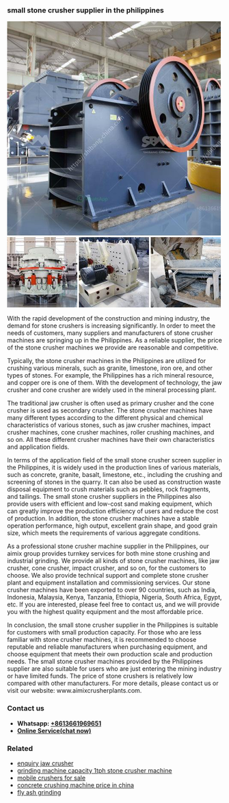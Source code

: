 <h3>small stone crusher supplier in the philippines</h3><img src='1706754201.jpg' alt=''><p>With the rapid development of the construction and mining industry, the demand for stone crushers is increasing significantly. In order to meet the needs of customers, many suppliers and manufacturers of stone crusher machines are springing up in the Philippines. As a reliable supplier, the price of the stone crusher machines we provide are reasonable and competitive.</p><p>Typically, the stone crusher machines in the Philippines are utilized for crushing various minerals, such as granite, limestone, iron ore, and other types of stones. For example, the Philippines has a rich mineral resource, and copper ore is one of them. With the development of technology, the jaw crusher and cone crusher are widely used in the mineral processing plant.</p><p>The traditional jaw crusher is often used as primary crusher and the cone crusher is used as secondary crusher. The stone crusher machines have many different types according to the different physical and chemical characteristics of various stones, such as jaw crusher machines, impact crusher machines, cone crusher machines, roller crushing machines, and so on. All these different crusher machines have their own characteristics and application fields.</p><p>In terms of the application field of the small stone crusher screen supplier in the Philippines, it is widely used in the production lines of various materials, such as concrete, granite, basalt, limestone, etc., including the crushing and screening of stones in the quarry. It can also be used as construction waste disposal equipment to crush materials such as pebbles, rock fragments, and tailings. The small stone crusher suppliers in the Philippines also provide users with efficient and low-cost sand making equipment, which can greatly improve the production efficiency of users and reduce the cost of production. In addition, the stone crusher machines have a stable operation performance, high output, excellent grain shape, and good grain size, which meets the requirements of various aggregate conditions.</p><p>As a professional stone crusher machine supplier in the Philippines, our aimix group provides turnkey services for both mine stone crushing and industrial grinding. We provide all kinds of stone crusher machines, like jaw crusher, cone crusher, impact crusher, and so on, for the customers to choose. We also provide technical support and complete stone crusher plant and equipment installation and commissioning services. Our stone crusher machines have been exported to over 90 countries, such as India, Indonesia, Malaysia, Kenya, Tanzania, Ethiopia, Nigeria, South Africa, Egypt, etc. If you are interested, please feel free to contact us, and we will provide you with the highest quality equipment and the most affordable price.</p><p>In conclusion, the small stone crusher supplier in the Philippines is suitable for customers with small production capacity. For those who are less familiar with stone crusher machines, it is recommended to choose reputable and reliable manufacturers when purchasing equipment, and choose equipment that meets their own production scale and production needs. The small stone crusher machines provided by the Philippines supplier are also suitable for users who are just entering the mining industry or have limited funds. The price of stone crushers is relatively low compared with other manufacturers. For more details, please contact us or visit our website: www.aimixcrusherplants.com.</p><h3>Contact us</h3><ul><li><strong>Whatsapp:&nbsp;<a href="https://wa.me/8613661969651">+8613661969651</a></strong></li><li><a href="https://swt.shibang-china.com/?git&amp;zhl&amp;small stone crusher supplier in the philippines"><strong>Online Service(chat now)</strong></a></li></ul><h3>Related</h3><ul><li><a href='enquiry jaw crusher.md'>enquiry jaw crusher</a></li><li><a href='grinding machine capacity 1tph stone crusher machine.md'>grinding machine capacity 1tph stone crusher machine</a></li><li><a href='mobile crushers for sale.md'>mobile crushers for sale</a></li><li><a href='concrete crushing machine price in china.md'>concrete crushing machine price in china</a></li><li><a href='fly ash grinding.md'>fly ash grinding</a></li></ul>